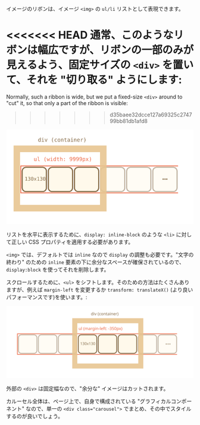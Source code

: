 イメージのリボンは、イメージ `<img>` の `ul/li` リストとして表現できます。

<<<<<<< HEAD
通常、このようなリボンは幅広ですが、リボンの一部のみが見えるよう、固定サイズの `<div>` を置いて、それを "切り取る" ようにします:
=======
Normally, such a ribbon is wide, but we put a fixed-size `<div>` around to "cut" it, so that only a part of the ribbon is visible:
>>>>>>> d35baee32dcce127a69325c274799bb81db1afd8

![](carousel1.svg)

リストを水平に表示するために、`display: inline-block` のような `<li>` に対して正しい CSS プロパティを適用する必要があります。

`<img>` では、デフォルトでは `inline` なので `display` の調整も必要です。"文字の終わり" のための `inline` 要素の下に余分なスペースが確保されているので、`display:block` を使ってそれを削除します。

スクロールするために、`<ul>` をシフトします。そのための方法はたくさんありますが、例えば `margin-left` を変更するか `transform: translateX()` (より良いパフォーマンスです)を使います。:

![](carousel2.svg)

外部の `<div>` は固定幅なので、"余分な" イメージはカットされます。

カルーセル全体は、ページ上で、自身で構成されている "グラフィカルコンポーネント" なので、単一の `<div class="carousel">` でまとめ、その中でスタイルするのが良いでしょう。
